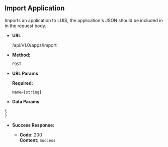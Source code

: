 **Import Application**
----
  Imports an application to LUIS, the application's JSON should be included in in the request body.

* **URL**

  /api/v1.0/apps/import

* **Method:**

  `POST`

*  **URL Params**

   **Required:**
 
   `Name=[string]`

* **Data Params**

``` json
{
}
```

* **Success Response:**
  
  * **Code:** 200 <br />
    **Content:** `Success`
       
 